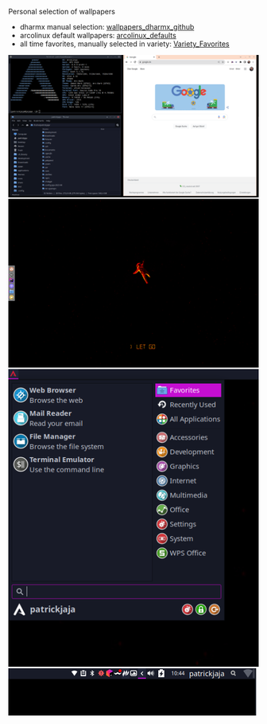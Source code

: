 Personal selection of wallpapers
 - dharmx manual selection: [wallpapers_dharmx_github](wallpapers_dharmx_github)
 - arcolinux default wallpapers: [arcolinux_defaults](arcolinux_defaults)
 - all time favorites, manually selected in variety: [Variety_Favorites](Variety_Favorites)


![desktop1.png](desktop1.png)
![desktop2.png](desktop2.png)
![desktop3.png](desktop3.png)
![desktop4.png](desktop4.png)
